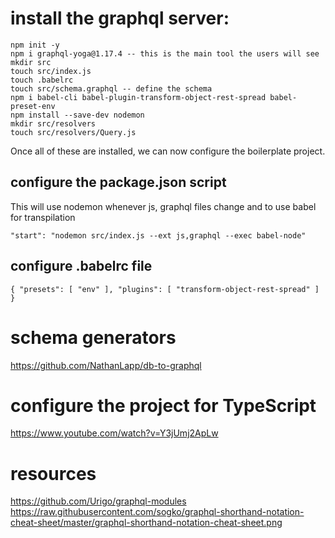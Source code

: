 # install the graphql server:
	npm init -y
	npm i graphql-yoga@1.17.4 -- this is the main tool the users will see
	mkdir src
	touch src/index.js 
	touch .babelrc
	touch src/schema.graphql -- define the schema	
	npm i babel-cli babel-plugin-transform-object-rest-spread babel-preset-env
	npm install --save-dev nodemon
	mkdir src/resolvers
	touch src/resolvers/Query.js
	
Once all of these are installed, we can now configure the boilerplate project.
  
  ## configure the package.json script 
  This will use nodemon  whenever js, graphql files change and to use babel for transpilation
  
  `"start": "nodemon src/index.js --ext js,graphql --exec babel-node"`
  
  ## configure .babelrc file
  `{
     "presets": [
       "env"
     ],
     "plugins": [
       "transform-object-rest-spread"
     ]
   }`

# schema generators
https://github.com/NathanLapp/db-to-graphql

# configure the project for TypeScript
https://www.youtube.com/watch?v=Y3jUmj2ApLw

# resources
https://github.com/Urigo/graphql-modules
https://raw.githubusercontent.com/sogko/graphql-shorthand-notation-cheat-sheet/master/graphql-shorthand-notation-cheat-sheet.png


